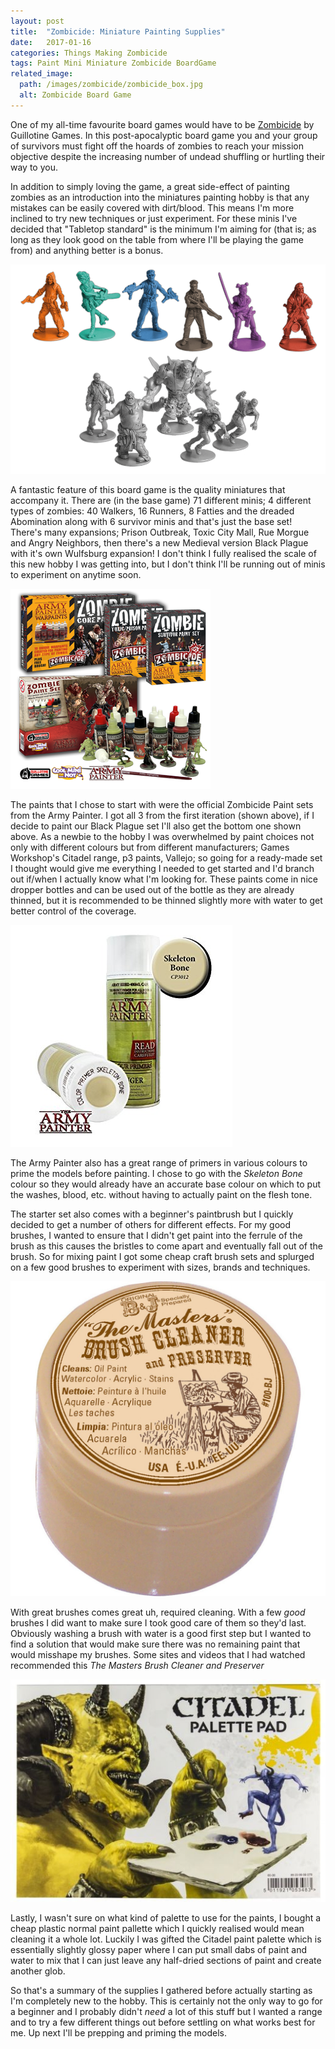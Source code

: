 ```yaml
---
layout: post
title:  "Zombicide: Miniature Painting Supplies"
date:   2017-01-16
categories: Things Making Zombicide
tags: Paint Mini Miniature Zombicide BoardGame
related_image: 
  path: /images/zombicide/zombicide_box.jpg
  alt: Zombicide Board Game
---
```


One of my all-time favourite board games would have to be [Zombicide](https://zombicide.com/en/) by Guillotine Games. In this post-apocalyptic board game you and your group of survivors must fight off the hoards of zombies to reach your mission objective despite the increasing number of undead shuffling or hurtling their way to you. 

<!--more-->

In addition to simply loving the game, a great side-effect of painting zombies as an introduction into the miniatures painting hobby is that any mistakes can be easily covered with dirt/blood. This means I'm more inclined to try new techniques or just experiment. For these minis I've decided that "Tabletop standard" is the minimum I'm aiming for (that is; as long as they look good on the table from where I'll be playing the game from) and anything better is a bonus.

![Zombicide Miniatures](/images/zombicide/zombicide_minis.png)

A fantastic feature of this board game is the quality miniatures that accompany it. There are (in the base game) 71 different minis; 4 different types of zombies: 40 Walkers, 16 Runners, 8 Fatties and the dreaded Abomination along with 6 survivor minis and that's just the base set! There's many expansions; Prison Outbreak, Toxic City Mall, Rue Morgue and Angry Neighbors, then there's a new Medieval version Black Plague with it's own Wulfsburg expansion! I don't think I fully realised the scale of this new hobby I was getting into, but I don't think I'll be running out of minis to experiment on anytime soon.

![The Army Painter: Zombicide](/images/zombicide/all_zombicide_paints.png)

The paints that I chose to start with were the official Zombicide Paint sets from the Army Painter. I got all 3 from the first iteration (shown above), if I decide to paint our Black Plague set I'll also get the bottom one shown above. As a newbie to the hobby I was overwhelmed by paint choices not only with different colours but from different manufacturers; Games Workshop's Citadel range, p3 paints, Vallejo; so going for a ready-made set I thought would give me everything I needed to get started and I'd branch out if/when I actually know what I'm looking for. These paints come in nice dropper bottles and can be used out of the bottle as they are already thinned, but it is recommended to be thinned slightly more with water to get better control of the coverage. 

![The Army Painter: Skeleton Bone](/images/zombicide/primer.jpg)

The Army Painter also has a great range of primers in various colours to prime the models before painting. I chose to go with the _Skeleton Bone_ colour so they would already have an accurate base colour on which to put the washes, blood, etc. without having to actually paint on the flesh tone.

The starter set also comes with a beginner's paintbrush but I quickly decided to get a number of others for different effects. For my good brushes, I wanted to ensure that I didn't get paint into the ferrule of the brush as this causes the bristles to come apart and eventually fall out of the brush. So for mixing paint I got some cheap craft brush sets and splurged on a few good brushes to experiment with sizes, brands and techniques.

![The Masters Brush Cleaner and Preserver](/images/zombicide/brush_cleaner.jpg)

With great brushes comes great uh, required cleaning. With a few *good* brushes I did want to make sure I took good care of them so they'd last. Obviously washing a brush with water is a good first step but I wanted to find a solution that would make sure there was no remaining paint that would misshape my brushes. Some sites and videos that I had watched recommended this _The Masters Brush Cleaner and Preserver_

![Citadel Palette Pad](/images/zombicide/citadel_palette_pad.jpg)

Lastly, I wasn't sure on what kind of palette to use for the paints, I bought a cheap plastic normal paint pallette which I quickly realised would mean cleaning it a whole lot. Luckily I was gifted the Citadel paint palette which is essentially slightly glossy paper where I can put small dabs of paint and water to mix that I can just leave any half-dried sections of paint and create another glob.

So that's a summary of the supplies I gathered before actually starting as I'm completely new to the hobby. This is certainly not the only way to go for a beginner and I probably didn't *need* a lot of this stuff but I wanted a range and to try a few different things out before settling on what works best for me. Up next I'll be prepping and priming the models.

